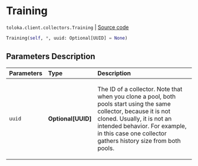 # Training
`toloka.client.collectors.Training` | [Source code](https://github.com/Toloka/toloka-kit/blob/v1.1.3/src/client/collectors.py#L489)

```python
Training(self, *, uuid: Optional[UUID] = None)
```

## Parameters Description

| Parameters | Type | Description |
| :----------| :----| :-----------|
`uuid`|**Optional\[UUID\]**|<p>The ID of a collector. Note that when you clone a pool, both pools start using the same collector, because it is not cloned. Usually, it is not an intended behavior. For example, in this case one collector gathers history size from both pools.</p>
